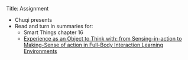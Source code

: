 Title: Assignment

- Chuqi presents
- Read and turn in summaries for:
	- Smart Things chapter 16
	- [Experience as an Object to Think with: from Sensing-in-action to
		Making-Sense of action in Full-Body Interaction Learning
		Environments](https://dl.acm.org/citation.cfm?id=2839477)
